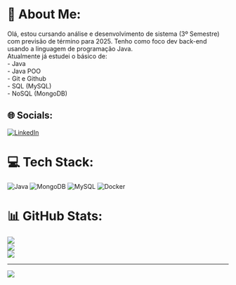# 💫 About Me:
Olá, estou cursando análise e desenvolvimento de sistema (3º Semestre) com previsão de término para 2025. Tenho como foco dev back-end<br>usando a linguagem de programação Java.<br>Atualmente já estudei o básico de:<br>- Java<br>- Java POO<br>- Git e Github<br>- SQL (MySQL)<br>- NoSQL (MongoDB)


## 🌐 Socials:
[![LinkedIn](https://img.shields.io/badge/LinkedIn-%230077B5.svg?logo=linkedin&logoColor=white)](https://linkedin.com/in/karluuks-dev) 

# 💻 Tech Stack:
![Java](https://img.shields.io/badge/java-%23ED8B00.svg?style=for-the-badge&logo=openjdk&logoColor=white) ![MongoDB](https://img.shields.io/badge/MongoDB-%234ea94b.svg?style=for-the-badge&logo=mongodb&logoColor=white) ![MySQL](https://img.shields.io/badge/mysql-%2300000f.svg?style=for-the-badge&logo=mysql&logoColor=white) ![Docker](https://img.shields.io/badge/docker-%230db7ed.svg?style=for-the-badge&logo=docker&logoColor=white)
# 📊 GitHub Stats:
![](https://github-readme-stats.vercel.app/api?username=carlsalexandre&theme=dark&hide_border=true&include_all_commits=false&count_private=false)<br/>
![](https://github-readme-streak-stats.herokuapp.com/?user=carlsalexandre&theme=dark&hide_border=true)<br/>
![](https://github-readme-stats.vercel.app/api/top-langs/?username=carlsalexandre&theme=dark&hide_border=true&include_all_commits=false&count_private=false&layout=compact)

---
[![](https://visitcount.itsvg.in/api?id=carlsalexandre&icon=0&color=0)](https://visitcount.itsvg.in)

<!-- Proudly created with GPRM ( https://gprm.itsvg.in ) -->
